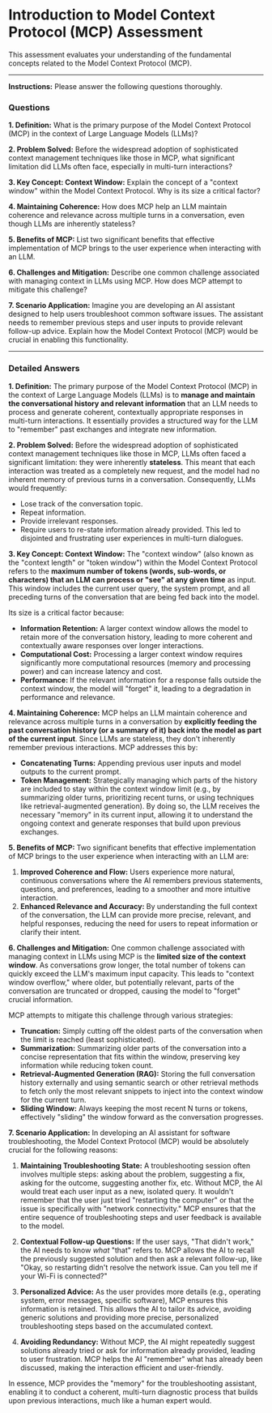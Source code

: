 # Introduction to Model Context Protocol (MCP) Assessment

This assessment evaluates your understanding of the fundamental concepts related to the Model Context Protocol (MCP).

---

**Instructions:** Please answer the following questions thoroughly.

### Questions

**1. Definition:**
What is the primary purpose of the Model Context Protocol (MCP) in the context of Large Language Models (LLMs)?

**2. Problem Solved:**
Before the widespread adoption of sophisticated context management techniques like those in MCP, what significant limitation did LLMs often face, especially in multi-turn interactions?

**3. Key Concept: Context Window:**
Explain the concept of a "context window" within the Model Context Protocol. Why is its size a critical factor?

**4. Maintaining Coherence:**
How does MCP help an LLM maintain coherence and relevance across multiple turns in a conversation, even though LLMs are inherently stateless?

**5. Benefits of MCP:**
List two significant benefits that effective implementation of MCP brings to the user experience when interacting with an LLM.

**6. Challenges and Mitigation:**
Describe one common challenge associated with managing context in LLMs using MCP. How does MCP attempt to mitigate this challenge?

**7. Scenario Application:**
Imagine you are developing an AI assistant designed to help users troubleshoot common software issues. The assistant needs to remember previous steps and user inputs to provide relevant follow-up advice. Explain how the Model Context Protocol (MCP) would be crucial in enabling this functionality.

---

### Detailed Answers

**1. Definition:**
The primary purpose of the Model Context Protocol (MCP) in the context of Large Language Models (LLMs) is to **manage and maintain the conversational history and relevant information** that an LLM needs to process and generate coherent, contextually appropriate responses in multi-turn interactions. It essentially provides a structured way for the LLM to "remember" past exchanges and integrate new information.

**2. Problem Solved:**
Before the widespread adoption of sophisticated context management techniques like those in MCP, LLMs often faced a significant limitation: they were inherently **stateless**. This meant that each interaction was treated as a completely new request, and the model had no inherent memory of previous turns in a conversation. Consequently, LLMs would frequently:
*   Lose track of the conversation topic.
*   Repeat information.
*   Provide irrelevant responses.
*   Require users to re-state information already provided.
This led to disjointed and frustrating user experiences in multi-turn dialogues.

**3. Key Concept: Context Window:**
The "context window" (also known as the "context length" or "token window") within the Model Context Protocol refers to the **maximum number of tokens (words, sub-words, or characters) that an LLM can process or "see" at any given time** as input. This window includes the current user query, the system prompt, and all preceding turns of the conversation that are being fed back into the model.

Its size is a critical factor because:
*   **Information Retention:** A larger context window allows the model to retain more of the conversation history, leading to more coherent and contextually aware responses over longer interactions.
*   **Computational Cost:** Processing a larger context window requires significantly more computational resources (memory and processing power) and can increase latency and cost.
*   **Performance:** If the relevant information for a response falls outside the context window, the model will "forget" it, leading to a degradation in performance and relevance.

**4. Maintaining Coherence:**
MCP helps an LLM maintain coherence and relevance across multiple turns in a conversation by **explicitly feeding the past conversation history (or a summary of it) back into the model as part of the current input**. Since LLMs are stateless, they don't inherently remember previous interactions. MCP addresses this by:
*   **Concatenating Turns:** Appending previous user inputs and model outputs to the current prompt.
*   **Token Management:** Strategically managing which parts of the history are included to stay within the context window limit (e.g., by summarizing older turns, prioritizing recent turns, or using techniques like retrieval-augmented generation).
By doing so, the LLM receives the necessary "memory" in its current input, allowing it to understand the ongoing context and generate responses that build upon previous exchanges.

**5. Benefits of MCP:**
Two significant benefits that effective implementation of MCP brings to the user experience when interacting with an LLM are:
1.  **Improved Coherence and Flow:** Users experience more natural, continuous conversations where the AI remembers previous statements, questions, and preferences, leading to a smoother and more intuitive interaction.
2.  **Enhanced Relevance and Accuracy:** By understanding the full context of the conversation, the LLM can provide more precise, relevant, and helpful responses, reducing the need for users to repeat information or clarify their intent.

**6. Challenges and Mitigation:**
One common challenge associated with managing context in LLMs using MCP is the **limited size of the context window**. As conversations grow longer, the total number of tokens can quickly exceed the LLM's maximum input capacity. This leads to "context window overflow," where older, but potentially relevant, parts of the conversation are truncated or dropped, causing the model to "forget" crucial information.

MCP attempts to mitigate this challenge through various strategies:
*   **Truncation:** Simply cutting off the oldest parts of the conversation when the limit is reached (least sophisticated).
*   **Summarization:** Summarizing older parts of the conversation into a concise representation that fits within the window, preserving key information while reducing token count.
*   **Retrieval-Augmented Generation (RAG):** Storing the full conversation history externally and using semantic search or other retrieval methods to fetch only the most relevant snippets to inject into the context window for the current turn.
*   **Sliding Window:** Always keeping the most recent N turns or tokens, effectively "sliding" the window forward as the conversation progresses.

**7. Scenario Application:**
In developing an AI assistant for software troubleshooting, the Model Context Protocol (MCP) would be absolutely crucial for the following reasons:

1.  **Maintaining Troubleshooting State:** A troubleshooting session often involves multiple steps: asking about the problem, suggesting a fix, asking for the outcome, suggesting another fix, etc. Without MCP, the AI would treat each user input as a new, isolated query. It wouldn't remember that the user just tried "restarting the computer" or that the issue is specifically with "network connectivity." MCP ensures that the entire sequence of troubleshooting steps and user feedback is available to the model.

2.  **Contextual Follow-up Questions:** If the user says, "That didn't work," the AI needs to know *what* "that" refers to. MCP allows the AI to recall the previously suggested solution and then ask a relevant follow-up, like "Okay, so restarting didn't resolve the network issue. Can you tell me if your Wi-Fi is connected?"

3.  **Personalized Advice:** As the user provides more details (e.g., operating system, error messages, specific software), MCP ensures this information is retained. This allows the AI to tailor its advice, avoiding generic solutions and providing more precise, personalized troubleshooting steps based on the accumulated context.

4.  **Avoiding Redundancy:** Without MCP, the AI might repeatedly suggest solutions already tried or ask for information already provided, leading to user frustration. MCP helps the AI "remember" what has already been discussed, making the interaction efficient and user-friendly.

In essence, MCP provides the "memory" for the troubleshooting assistant, enabling it to conduct a coherent, multi-turn diagnostic process that builds upon previous interactions, much like a human expert would.